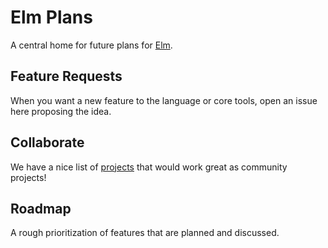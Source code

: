 # Elm Plans

A central home for future plans for [Elm](http://elm-lang.org).


## Feature Requests

When you want a new feature to the language or core tools, open an issue here
proposing the idea.


## Collaborate

We have a nice list of [projects](https://github.com/elm-lang/projects) that
would work great as community projects!


## Roadmap

A rough prioritization of features that are planned and discussed.